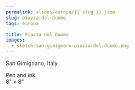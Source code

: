 ```yaml
---
permalink: slides/europa/{{ slug }}.json
slug: piazza-del-duomo
tags: europa

title: Piazza del Duomo
images:
  - sketch-san-gimignano-piazza-del-duomo.png
---
```

San Gimignano, Italy

Pen and ink  
8" × 8"